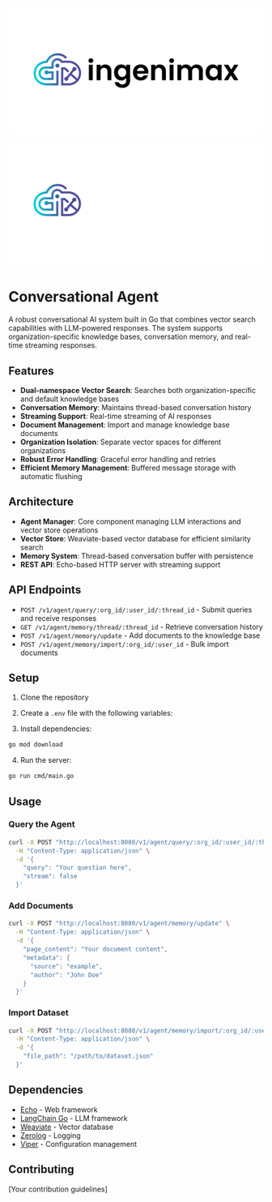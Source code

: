 # ![Ingenimax](/img/logo-header.png#gh-light-mode-only) ![Ingenimax](/img/logo-header-inverted.png#gh-dark-mode-only)

# Conversational Agent

A robust conversational AI system built in Go that combines vector search capabilities with LLM-powered responses. The system supports organization-specific knowledge bases, conversation memory, and real-time streaming responses.

## Features

- **Dual-namespace Vector Search**: Searches both organization-specific and default knowledge bases
- **Conversation Memory**: Maintains thread-based conversation history
- **Streaming Support**: Real-time streaming of AI responses
- **Document Management**: Import and manage knowledge base documents
- **Organization Isolation**: Separate vector spaces for different organizations
- **Robust Error Handling**: Graceful error handling and retries
- **Efficient Memory Management**: Buffered message storage with automatic flushing

## Architecture

- **Agent Manager**: Core component managing LLM interactions and vector store operations
- **Vector Store**: Weaviate-based vector database for efficient similarity search
- **Memory System**: Thread-based conversation buffer with persistence
- **REST API**: Echo-based HTTP server with streaming support

## API Endpoints

- `POST /v1/agent/query/:org_id/:user_id/:thread_id` - Submit queries and receive responses
- `GET /v1/agent/memory/thread/:thread_id` - Retrieve conversation history
- `POST /v1/agent/memory/update` - Add documents to the knowledge base
- `POST /v1/agent/memory/import/:org_id/:user_id` - Bulk import documents

## Setup

1. Clone the repository
2. Create a `.env` file with the following variables:

3. Install dependencies:

```bash
go mod download
```

4. Run the server:
```bash
go run cmd/main.go
```

## Usage

### Query the Agent

```bash
curl -X POST "http://localhost:8080/v1/agent/query/:org_id/:user_id/:thread_id" \
  -H "Content-Type: application/json" \
  -d '{
    "query": "Your question here",
    "stream": false
  }'
```

### Add Documents

```bash
curl -X POST "http://localhost:8080/v1/agent/memory/update" \
  -H "Content-Type: application/json" \
  -d '{
    "page_content": "Your document content",
    "metadata": {
      "source": "example",
      "author": "John Doe"
    }
  }'
```

### Import Dataset

```bash
curl -X POST "http://localhost:8080/v1/agent/memory/import/:org_id/:user_id" \
  -H "Content-Type: application/json" \
  -d '{
    "file_path": "/path/to/dataset.json"
  }'
```

## Dependencies

- [Echo](https://echo.labstack.com/) - Web framework
- [LangChain Go](https://github.com/tmc/langchaingo) - LLM framework
- [Weaviate](https://weaviate.io/) - Vector database
- [Zerolog](https://github.com/rs/zerolog) - Logging
- [Viper](https://github.com/spf13/viper) - Configuration management

## Contributing

[Your contribution guidelines]
